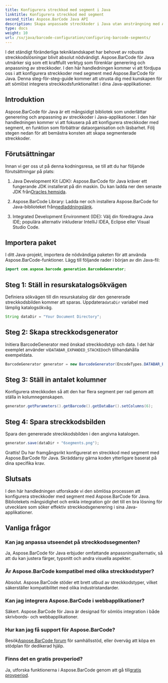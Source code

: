```yaml
---
title: Konfigurera streckkod med segment i Java
linktitle: Konfigurera streckkod med segment
second_title: Aspose.BarCode Java API
description: Skapa anpassade streckkoder i Java utan ansträngning med Aspose.BarCode. Mångsidig, effektiv och utvecklarvänlig.
type: docs
weight: 10
url: /sv/java/barcode-configuration/configuring-barcode-segments/
---
```


I det ständigt föränderliga tekniklandskapet har behovet av robusta streckkodslösningar blivit absolut nödvändigt. Aspose.BarCode för Java utmärker sig som ett kraftfullt verktyg som förenklar generering och anpassning av streckkoder. I den här handledningen kommer vi att fördjupa oss i att konfigurera streckkoder med segment med Aspose.BarCode för Java. Denna steg-för-steg-guide kommer att utrusta dig med kunskapen för att sömlöst integrera streckkodsfunktionalitet i dina Java-applikationer.

## Introduktion

Aspose.BarCode för Java är ett mångsidigt bibliotek som underlättar generering och anpassning av streckkoder i Java-applikationer. I den här handledningen kommer vi att fokusera på att konfigurera streckkoder med segment, en funktion som förbättrar dataorganisation och läsbarhet. Följ stegen nedan för att bemästra konsten att skapa segmenterade streckkoder.

## Förutsättningar

Innan vi ger oss ut på denna kodningsresa, se till att du har följande förutsättningar på plats:

1.  Java Development Kit (JDK): Aspose.BarCode för Java kräver ett fungerande JDK installerat på din maskin. Du kan ladda ner den senaste JDK från[Oracles hemsida](https://www.oracle.com/java/technologies/javase-downloads.html).

2.  Aspose.BarCode Library: Ladda ner och installera Aspose.BarCode for Java-biblioteket från[nedladdningslänk](https://releases.aspose.com/barcode/java/).

3. Integrated Development Environment (IDE): Välj din föredragna Java IDE; populära alternativ inkluderar IntelliJ IDEA, Eclipse eller Visual Studio Code.

## Importera paket

I ditt Java-projekt, importera de nödvändiga paketen för att använda Aspose.BarCode-funktioner. Lägg till följande rader i början av din Java-fil:

```java
import com.aspose.barcode.generation.BarcodeGenerator;
```

## Steg 1: Ställ in resurskatalogsökvägen

 Definiera sökvägen till din resurskatalog där den genererade streckkodsbilden kommer att sparas. Uppdatera`dataDir` variabel med lämplig katalogsökväg.

```java
String dataDir = "Your Document Directory";
```

## Steg 2: Skapa streckkodsgenerator

 Initiera BarcodeGenerator med önskad streckkodstyp och data. I det här exemplet använder vi`DATABAR_EXPANDED_STACKED`och tillhandahålla exempeldata.

```java
BarcodeGenerator generator = new BarcodeGenerator(EncodeTypes.DATABAR_EXPANDED_STACKED, "(01)98898765432106(3202)012345(15)991231");
```

## Steg 3: Ställ in antalet kolumner

Konfigurera streckkoden så att den har flera segment per rad genom att ställa in kolumnegenskapen.

```java
generator.getParameters().getBarcode().getDataBar().setColumns(6);
```

## Steg 4: Spara streckkodsbilden

Spara den genererade streckkodsbilden i den angivna katalogen.

```java
generator.save(dataDir + "6segments.png");
```

Grattis! Du har framgångsrikt konfigurerat en streckkod med segment med Aspose.BarCode för Java. Skräddarsy gärna koden ytterligare baserat på dina specifika krav.

## Slutsats

I den här handledningen utforskade vi den sömlösa processen att konfigurera streckkoder med segment med Aspose.BarCode för Java. Bibliotekets mångsidighet och enkla integration gör det till en bra lösning för utvecklare som söker effektiv streckkodsgenerering i sina Java-applikationer.

## Vanliga frågor

### Kan jag anpassa utseendet på streckkodssegmenten?
Ja, Aspose.BarCode för Java erbjuder omfattande anpassningsalternativ, så att du kan justera färger, typsnitt och andra visuella aspekter.

### Är Aspose.BarCode kompatibel med olika streckkodstyper?
Absolut. Aspose.BarCode stöder ett brett utbud av streckkodstyper, vilket säkerställer kompatibilitet med olika industristandarder.

### Kan jag integrera Aspose.BarCode i webbapplikationer?
Säkert. Aspose.BarCode för Java är designad för sömlös integration i både skrivbords- och webbapplikationer.

### Hur kan jag få support för Aspose.BarCode?
 Besök[Aspose.BarCode forum](https://forum.aspose.com/c/barcode/13) för samhällsstöd, eller överväg att köpa en stödplan för dedikerad hjälp.

### Finns det en gratis provperiod?
 Ja, utforska funktionerna i Aspose.BarCode genom att gå till[gratis provperiod](https://releases.aspose.com/).
